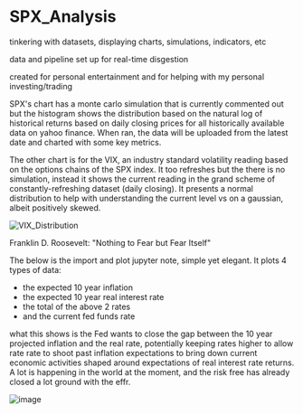 # SPX_Analysis
 tinkering with datasets, displaying charts, simulations, indicators, etc

data and pipeline set up for real-time disgestion

created for personal entertainment and for helping with my personal investing/trading

SPX's chart has a monte carlo simulation that is currently commented out but the histogram shows the distribution based on the natural log of historical returns based on daily closing prices for all historically available data on yahoo finance. When ran, the data will be uploaded from the latest date and charted with some key metrics.

The other chart is for the VIX, an industry standard volatility reading based on the options chains of the SPX index. It too refreshes but the there is no simulation, instead it shows the current reading in the grand scheme of constantly-refreshing dataset (daily closing). It presents a normal distribution to help with understanding the current level vs on a gaussian, albeit positively skewed.

![VIX_Distribution](https://user-images.githubusercontent.com/7178449/235383039-05324519-150f-41ee-ac8b-cd5afb84b081.png)

 Franklin D. Roosevelt: "Nothing to Fear but Fear Itself"

The below is the import and plot jupyter note, simple yet elegant. It plots 4 types of data:
- the expected 10 year inflation
- the expected 10 year real interest rate
- the total of the above 2 rates
- and the current fed funds rate

what this shows is the Fed wants to close the gap between the 10 year projected inflation and the real rate, potentially keeping rates higher to allow rate rate to shoot past inflation expectations to bring down current economic activities shaped around expectations of real interest rate returns. A lot is happening in the world at the moment, and the risk free has already closed a lot ground with the effr.

![image](https://github.com/johnluo92/SPX_Analysis/assets/7178449/76c667e2-8d6d-4a20-aa59-16c6a378f0d6)
